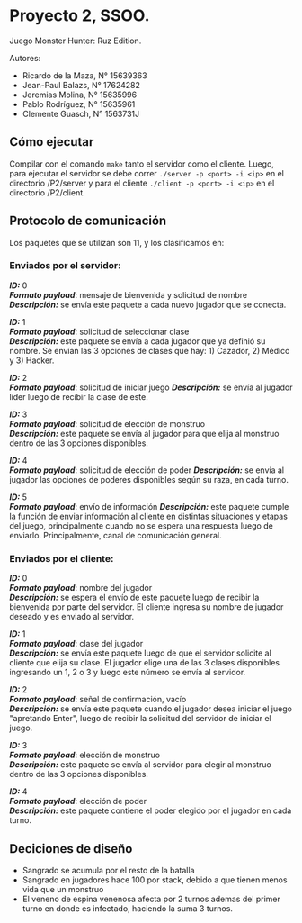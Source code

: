 # Proyecto 2, SSOO.

Juego Monster Hunter: Ruz Edition.

Autores:
- Ricardo de la Maza, N° 15639363
- Jean-Paul Balazs, N° 17624282
- Jeremias Molina, N° 15635996
- Pablo Rodríguez, N° 15635961
- Clemente Guasch, N° 1563731J

## Cómo ejecutar

Compilar con el comando ```make``` tanto el servidor como el cliente. Luego, para ejecutar el servidor se debe correr ```./server -p <port> -i <ip>``` en el directorio /P2/server y para el cliente ```./client -p <port> -i <ip>``` en el directorio /P2/client.

## Protocolo de comunicación
Los paquetes que se utilizan son 11, y los clasificamos en:
### Enviados por el servidor:
***ID:*** 0  
***Formato payload***: mensaje de bienvenida y solicitud de nombre  
***Descripción:*** se envía este paquete a cada nuevo jugador que se conecta. 

***ID:*** 1  
***Formato payload***: solicitud de seleccionar clase  
***Descripción:*** este paquete se envía a cada jugador que ya definió su nombre.  Se envían las 3 opciones de clases que hay: 1) Cazador, 2) Médico y 3) Hacker.

***ID:*** 2  
***Formato payload***: solicitud de iniciar juego 
***Descripción:*** se envía al jugador líder luego de recibir la clase de este. 

***ID:*** 3  
***Formato payload***: solicitud de elección de monstruo  
***Descripción:*** este paquete se envía al jugador para que elija al monstruo dentro de las 3 opciones disponibles.

***ID:*** 4  
***Formato payload***: solicitud de elección de poder
***Descripción:*** se envía al jugador las opciones de poderes disponibles según su raza, en cada turno.

***ID:*** 5  
***Formato payload***: envío de información 
***Descripción:*** este paquete cumple la función de enviar información al cliente en distintas situaciones y etapas del juego, principalmente cuando no se espera una respuesta luego de enviarlo. Principalmente, canal de comunicación general.

### Enviados por el cliente:
***ID:*** 0  
***Formato payload***: nombre del jugador  
***Descripción:*** se espera el envío de este paquete luego de recibir la bienvenida por parte del servidor. El cliente ingresa su nombre de jugador deseado y es enviado al servidor.

***ID:*** 1  
***Formato payload***: clase del jugador  
***Descripción:*** se envía este paquete luego de que el servidor solicite al cliente que elija su clase. El jugador elige una de las 3 clases disponibles ingresando un 1, 2 o 3 y luego este número se envía al servidor.

***ID:*** 2  
***Formato payload***: señal de confirmación, vacío  
***Descripción:*** se envía este paquete cuando el jugador desea iniciar el juego "apretando Enter", luego de recibir la solicitud del servidor de iniciar el juego.

***ID:*** 3  
***Formato payload***: elección de monstruo  
***Descripción:*** este paquete se envía al servidor para elegir al monstruo dentro de las 3 opciones disponibles.

***ID:*** 4  
***Formato payload***: elección de poder  
***Descripción:*** este paquete contiene el poder elegido por el jugador en cada turno.

## Deciciones de diseño

- Sangrado se acumula por el resto de la batalla
- Sangrado en jugadores hace 100 por stack, debido a que tienen menos vida que un monstruo
- El veneno de espina venenosa afecta por 2 turnos ademas del primer turno en donde es infectado, haciendo la suma 3 turnos.
